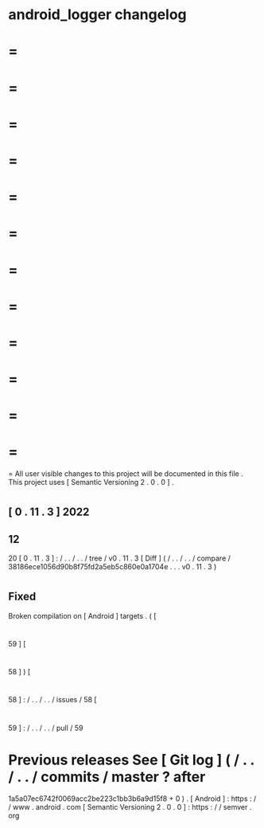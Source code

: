 android_logger
changelog
=
=
=
=
=
=
=
=
=
=
=
=
=
=
=
=
=
=
=
=
=
=
=
=
=
=
All
user
visible
changes
to
this
project
will
be
documented
in
this
file
.
This
project
uses
[
Semantic
Versioning
2
.
0
.
0
]
.
#
#
[
0
.
11
.
3
]
2022
-
12
-
20
[
0
.
11
.
3
]
:
/
.
.
/
.
.
/
tree
/
v0
.
11
.
3
[
Diff
]
(
/
.
.
/
.
.
/
compare
/
38186ece1056d90b8f75fd2a5eb5c860e0a1704e
.
.
.
v0
.
11
.
3
)
#
#
#
Fixed
-
Broken
compilation
on
[
Android
]
targets
.
(
[
#
59
]
[
#
58
]
)
[
#
58
]
:
/
.
.
/
.
.
/
issues
/
58
[
#
59
]
:
/
.
.
/
.
.
/
pull
/
59
#
#
Previous
releases
See
[
Git
log
]
(
/
.
.
/
.
.
/
commits
/
master
?
after
=
1a5a07ec6742f0069acc2be223c1bb3b6a9d15f8
+
0
)
.
[
Android
]
:
https
:
/
/
www
.
android
.
com
[
Semantic
Versioning
2
.
0
.
0
]
:
https
:
/
/
semver
.
org
